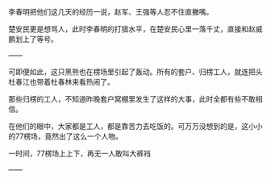 李春明把他们这几天的经历一说，赵军、王强等人忍不住直撇嘴。

楚安民更是想骂人，此时李春明的打猎水平，在楚安民心里一落千丈，直接和赵威鹏划上了等号。

——

可即便如此，这只黑熊也在楞场里引起了轰动。所有的套户、归楞工人，就连把头杜春江也带着杜春林来看热闹了。

那些归楞的工人，不知道昨晚套户窝棚里发生了这样的大事，此时全都有些不敢相信。

在他们的眼中，大家都是工人，都是靠苦力去吃饭的。可万万没想到的是，这小小的77楞场，竟然出了这么一个人物。

一时间，77楞场上上下，再无一人敢叫大裤裆

——

